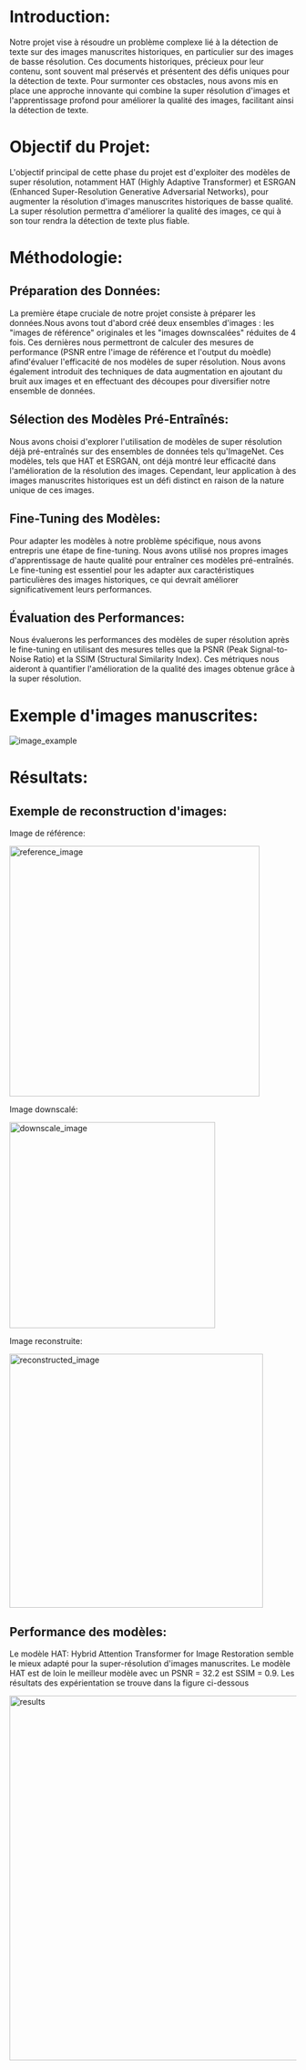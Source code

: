 # Introduction:

Notre projet vise à résoudre un problème complexe lié à la détection de texte sur des images manuscrites historiques, en particulier sur des images de basse résolution. Ces documents historiques, précieux pour leur contenu, sont souvent mal préservés et présentent des défis uniques pour la détection de texte. Pour surmonter ces obstacles, nous avons mis en place une approche innovante qui combine la super résolution d'images et l'apprentissage profond pour améliorer la qualité des images, facilitant ainsi la détection de texte.

# Objectif du Projet:

L'objectif principal de cette phase du projet est d'exploiter des modèles de super résolution, notamment HAT (Highly Adaptive Transformer) et ESRGAN (Enhanced Super-Resolution Generative Adversarial Networks), pour augmenter la résolution d'images manuscrites historiques de basse qualité. La super résolution permettra d'améliorer la qualité des images, ce qui à son tour rendra la détection de texte plus fiable.

# Méthodologie:

## Préparation des Données:
La première étape cruciale de notre projet consiste à préparer les données.Nous avons tout d'abord créé deux ensembles d'images : les "images de référence" originales et les "images downscalées" réduites de 4 fois. Ces dernières nous permettront de calculer des mesures de performance (PSNR entre l'image de référence et l'output du moèdle) afind'évaluer l'efficacité de nos modèles de super résolution. Nous avons également introduit des techniques de data augmentation en ajoutant du bruit aux images et en effectuant des découpes pour diversifier notre ensemble de données.

## Sélection des Modèles Pré-Entraînés:
Nous avons choisi d'explorer l'utilisation de modèles de super résolution déjà pré-entraînés sur des ensembles de données tels qu'ImageNet. Ces modèles, tels que HAT et ESRGAN, ont déjà montré leur efficacité dans l'amélioration de la résolution des images. Cependant, leur application à des images manuscrites historiques est un défi distinct en raison de la nature unique de ces images.

## Fine-Tuning des Modèles:
Pour adapter les modèles à notre problème spécifique, nous avons entrepris une étape de fine-tuning. Nous avons utilisé nos propres images d'apprentissage de haute qualité pour entraîner ces modèles pré-entraînés. Le fine-tuning est essentiel pour les adapter aux caractéristiques particulières des images historiques, ce qui devrait améliorer significativement leurs performances.

## Évaluation des Performances:
Nous évaluerons les performances des modèles de super résolution après le fine-tuning en utilisant des mesures telles que la PSNR (Peak Signal-to-Noise Ratio) et la SSIM (Structural Similarity Index). Ces métriques nous aideront à quantifier l'amélioration de la qualité des images obtenue grâce à la super résolution.

# Exemple d'images manuscrites:

![image_example](https://github.com/AmineM89/Super-resolution_of_historical_documents/assets/93427646/f61cff6b-5ba5-41ff-9a51-ac9ddf423e6c)

# Résultats:
## Exemple de reconstruction d'images:
Image de référence:

<img width="439" alt="reference_image" src="https://github.com/AmineM89/Super-resolution_of_historical_documents/assets/93427646/4b6e5b98-ed70-472a-b0d3-7bc6d3fafb45">

Image downscalé:

<img width="361" alt="downscale_image" src="https://github.com/AmineM89/Super-resolution_of_historical_documents/assets/93427646/91420d24-aee3-4721-a44c-cad441be678a">

Image reconstruite:

<img width="445" alt="reconstructed_image" src="https://github.com/AmineM89/Super-resolution_of_historical_documents/assets/93427646/44be778e-42d0-4c8e-8b7d-f1503053062e">

## Performance des modèles:
Le modèle HAT: Hybrid Attention Transformer for Image Restoration semble le mieux adapté pour la super-résolution d'images manuscrites. Le modèle HAT est de loin le meilleur modèle avec un PSNR = 32.2 est SSIM = 0.9. Les résultats des expérientation se trouve dans la figure ci-dessous

<img width="639" alt="results" src="https://github.com/AmineM89/Super-resolution_of_historical_documents/assets/93427646/2e3cf4e6-6f6d-47f1-afd3-f635cffdaec9">
